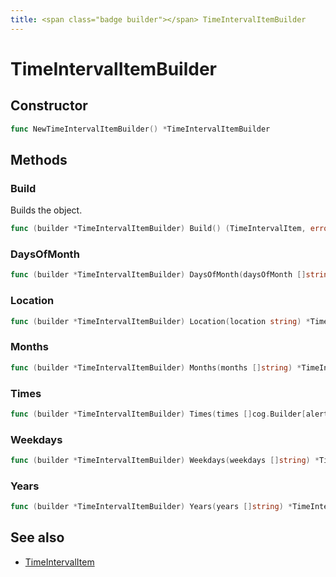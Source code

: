 ```yaml
---
title: <span class="badge builder"></span> TimeIntervalItemBuilder
---
```

# <span class="badge builder"></span> TimeIntervalItemBuilder

## Constructor

```go
func NewTimeIntervalItemBuilder() *TimeIntervalItemBuilder
```
## Methods

### <span class="badge object-method"></span> Build

Builds the object.

```go
func (builder *TimeIntervalItemBuilder) Build() (TimeIntervalItem, error)
```

### <span class="badge object-method"></span> DaysOfMonth

```go
func (builder *TimeIntervalItemBuilder) DaysOfMonth(daysOfMonth []string) *TimeIntervalItemBuilder
```

### <span class="badge object-method"></span> Location

```go
func (builder *TimeIntervalItemBuilder) Location(location string) *TimeIntervalItemBuilder
```

### <span class="badge object-method"></span> Months

```go
func (builder *TimeIntervalItemBuilder) Months(months []string) *TimeIntervalItemBuilder
```

### <span class="badge object-method"></span> Times

```go
func (builder *TimeIntervalItemBuilder) Times(times []cog.Builder[alerting.TimeIntervalTimeRange]) *TimeIntervalItemBuilder
```

### <span class="badge object-method"></span> Weekdays

```go
func (builder *TimeIntervalItemBuilder) Weekdays(weekdays []string) *TimeIntervalItemBuilder
```

### <span class="badge object-method"></span> Years

```go
func (builder *TimeIntervalItemBuilder) Years(years []string) *TimeIntervalItemBuilder
```

## See also

 * <span class="badge object-type-struct"></span> [TimeIntervalItem](./object-TimeIntervalItem.md)
